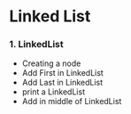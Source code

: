 # Linked List

### 1. LinkedList
- Creating a node
- Add First in LinkedList
- Add Last in LinkedList
- print a LinkedList
- Add in middle of LinkedList

